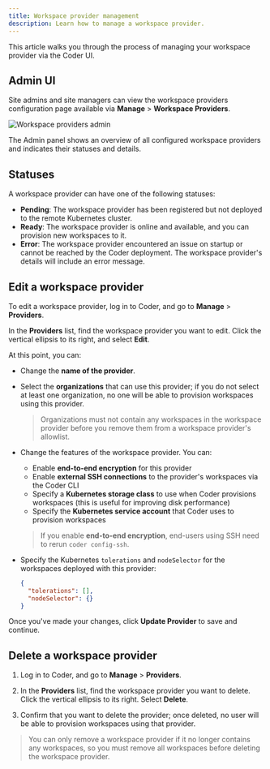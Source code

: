 ```yaml
---
title: Workspace provider management
description: Learn how to manage a workspace provider.
---
```


This article walks you through the process of managing your workspace provider
via the Coder UI.

## Admin UI

Site admins and site managers can view the workspace providers configuration
page available via **Manage** > **Workspace Providers**.

![Workspace providers admin](../../assets/admin/workspace-providers-admin.png)

The Admin panel shows an overview of all configured workspace providers and
indicates their statuses and details.

## Statuses

A workspace provider can have one of the following statuses:

- **Pending**: The workspace provider has been registered but not deployed to
  the remote Kubernetes cluster.
- **Ready**: The workspace provider is online and available, and you can
  provision new workspaces to it.
- **Error**: The workspace provider encountered an issue on startup or cannot be
  reached by the Coder deployment. The workspace provider's details will include
  an error message.

## Edit a workspace provider

To edit a workspace provider, log in to Coder, and go to **Manage** >
**Providers**.

In the **Providers** list, find the workspace provider you want to edit. Click
the vertical ellipsis to its right, and select **Edit**.

At this point, you can:

- Change the **name of the provider**.

- Select the **organizations** that can use this provider; if you do not select
  at least one organization, no one will be able to provision workspaces using
  this provider.

  > Organizations must not contain any workspaces in the workspace provider
  > before you remove them from a workspace provider's allowlist.

- Change the features of the workspace provider. You can:

  - Enable **end-to-end encryption** for this provider
  - Enable **external SSH connections** to the provider's workspaces via the
    Coder CLI
  - Specify a **Kubernetes storage class** to use when Coder provisions
    workspaces (this is useful for improving disk performance)
  - Specify the **Kubernetes service account** that Coder uses to provision
    workspaces

  > If you enable **end-to-end encryption**, end-users using SSH need to rerun
  > `coder config-ssh`.

- Specify the Kubernetes `tolerations` and `nodeSelector` for the workspaces
  deployed with this provider:

  ```json
  {
    "tolerations": [],
    "nodeSelector": {}
  }
  ```

Once you've made your changes, click **Update Provider** to save and continue.

## Delete a workspace provider

1. Log in to Coder, and go to **Manage** > **Providers**.

1. In the **Providers** list, find the workspace provider you want to delete.
   Click the vertical ellipsis to its right. Select **Delete**.

1. Confirm that you want to delete the provider; once deleted, no user will be
   able to provision workspaces using that provider.

> You can only remove a workspace provider if it no longer contains any
> workspaces, so you must remove all workspaces before deleting the workspace
> provider.
